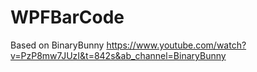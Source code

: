 # WPFBarCode

Based on BinaryBunny <https://www.youtube.com/watch?v=PzP8mw7JUzI&t=842s&ab_channel=BinaryBunny>
